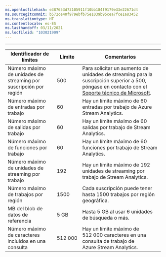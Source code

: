```yaml
---
ms.openlocfilehash: e387653d73105911f10bb184f9179e33e22671d4
ms.sourcegitcommit: b572ce40f979ebfb75e1039b95cea7fce1a83452
ms.translationtype: HT
ms.contentlocale: es-ES
ms.lasthandoff: 03/11/2021
ms.locfileid: "103021909"
---
```

---
| Identificador de límites | Límite | Comentarios |
| --- | --- | --- |
| Número máximo de unidades de streaming por suscripción por región |500 |Para solicitar un aumento de unidades de streaming para la suscripción superior a 500, póngase en contacto con el [Soporte técnico de Microsoft](https://support.microsoft.com/en-us). |
| Número máximo de entradas por trabajo |60 |Hay un límite máximo de 60 entradas por trabajo de Azure Stream Analytics. |
| Número máximo de salidas por trabajo |60 |Hay un límite máximo de 60 salidas por trabajo de Stream Analytics. |
| Número máximo de funciones por trabajo |60 |Hay un límite máximo de 60 funciones por trabajo de Stream Analytics. |
| Número máximo de unidades de streaming por trabajo |192 |Hay un límite máximo de 192 unidades de streaming por trabajo de Stream Analytics. |
| Número máximo de trabajos por región |1500 |Cada suscripción puede tener hasta 1500 trabajos por región geográfica. |
| MB del blob de datos de referencia | 5 GB | Hasta 5 GB al usar 6 unidades de búsqueda o más. |
| Número máximo de caracteres incluidos en una consulta | 512 000 | Hay un límite máximo de 512 000 caracteres en una consulta de trabajo de Azure Stream Analytics.|

